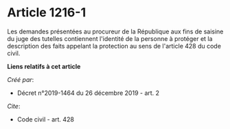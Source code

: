 # Article 1216-1

Les demandes présentées au procureur de la République aux fins de saisine du juge des tutelles contiennent l'identité de la
personne à protéger et la description des faits appelant la protection au sens de l'article 428 du code civil.

**Liens relatifs à cet article**

_Créé par_:

  - Décret n°2019-1464 du 26 décembre 2019 - art. 2

_Cite_:

  - Code civil - art. 428

